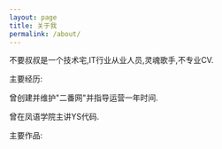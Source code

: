 ```yaml
---
layout: page
title: 关于我
permalink: /about/
---
```


不要叔叔是一个技术宅,IT行业从业人员,灵魂歌手,不专业CV.

主要经历:

曾创建并维护"二番网"并指导运营一年时间.

曾在凤语学院主讲YS代码.

主要作品:


